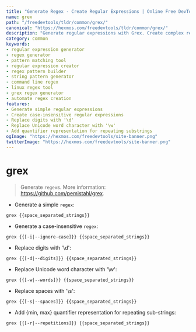 ```yaml
---
title: "Generate Regex - Create Regular Expressions | Online Free DevTools by Hexmos"
name: grex
path: "/freedevtools/tldr/common/grex/"
canonical: "https://hexmos.com/freedevtools/tldr/common/grex/"
description: "Generate regular expressions with Grex. Create complex regex patterns effortlessly. Free online tool, no registration required. Perfect for developers and sysadmins."
category: common
keywords:
- regular expression generator
- regex generator
- pattern matching tool
- regular expression creator
- regex pattern builder
- string pattern generator
- command line regex
- linux regex tool
- grex regex generator
- automate regex creation
features:
- Generate simple regular expressions
- Create case-insensitive regular expressions
- Replace digits with '\d'
- Replace Unicode word character with '\w'
- Add quantifier representation for repeating substrings
ogImage: "https://hexmos.com/freedevtools/site-banner.png"
twitterImage: "https://hexmos.com/freedevtools/site-banner.png"
---
```


# grex

> Generate `regex`s.
> More information: <https://github.com/pemistahl/grex>.

- Generate a simple `regex`:

`grex {{space_separated_strings}}`

- Generate a case-insensitive `regex`:

`grex {{[-i|--ignore-case]}} {{space_separated_strings}}`

- Replace digits with '\d':

`grex {{[-d|--digits]}} {{space_separated_strings}}`

- Replace Unicode word character with '\w':

`grex {{[-w|--words]}} {{space_separated_strings}}`

- Replace spaces with '\s':

`grex {{[-s|--spaces]}} {{space_separated_strings}}`

- Add {min, max} quantifier representation for repeating sub-strings:

`grex {{[-r|--repetitions]}} {{space_separated_strings}}`
